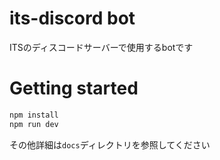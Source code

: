 # its-discord bot
ITSのディスコードサーバーで使用するbotです

# Getting started
```bash
npm install
npm run dev
```

その他詳細は`docs`ディレクトリを参照してください